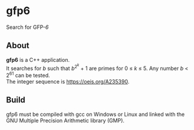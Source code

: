 # gfp6
Search for GFP-*6*

## About

**gfp6** is a C++ application.  
It searches for *b* such that *b*<sup>2<sup>*k*</sup></sup> + 1 are primes for 0 &le; *k* &le; 5.
Any number *b* < 2<sup>61</sup> can be tested.  
The integer sequence is https://oeis.org/A235390.

## Build

gfp6 must be compiled with gcc on Windows or Linux and linked with the GNU Multiple Precision Arithmetic library (GMP).  
